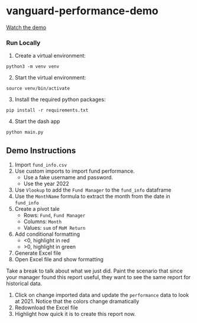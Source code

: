 # vanguard-performance-demo

[Watch the demo](https://www.loom.com/share/283d65b5c1f9444b8243ea29183a1778)

### Run Locally 
1. Create a virtual environment:
```
python3 -m venv venv
```

2. Start the virtual environment:
```
source venv/bin/activate
```

3. Install the required python packages:
```
pip install -r requirements.txt
```

4. Start the dash app
```
python main.py
```


## Demo Instructions
1. Import `fund_info.csv`
2. Use custom imports to import fund performance.
   - Use a fake username and password.
   - Use the year 2022
4. Use `Vlookup` to add the `Fund Manager` to the `fund_info` dataframe
5. Use the `MonthName` formula to extract the month from the date in `fund_info`
6. Create a pivot tale
   - Rows: `Fund`, `Fund Manager`
   - Columns: `Month`
   - Values: `sum` of `MoM Return`
7. Add conditional formatting
   - <0, highlight in red
   - \>0, highlight in green
8. Generate Excel file
9. Open Excel file and show formatting

Take a break to talk about what we just did. Paint the scenario that since your manager found this report useful, they want to see the same report for historical data. 

1. Click on change imported data and update the `performance` data to look at 2021. Notice that the colors change dramatically
2. Redownload the Excel file
3. Highlight how quick it is to create this report now. 

